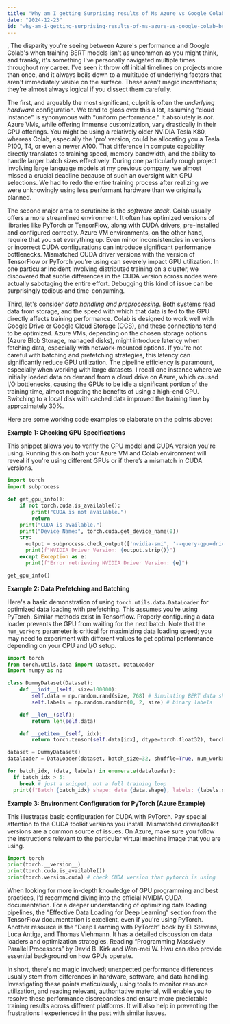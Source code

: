 ```yaml
---
title: "Why am I getting Surprising results of Ms Azure vs Google Colab BERT training performance, and how to explain them?"
date: "2024-12-23"
id: "why-am-i-getting-surprising-results-of-ms-azure-vs-google-colab-bert-training-performance-and-how-to-explain-them"
---
```


,  The disparity you're seeing between Azure's performance and Google Colab's when training BERT models isn't as uncommon as you might think, and frankly, it's something I've personally navigated multiple times throughout my career. I've seen it throw off initial timelines on projects more than once, and it always boils down to a multitude of underlying factors that aren't immediately visible on the surface. These aren't magic incantations; they’re almost always logical if you dissect them carefully.

The first, and arguably the most significant, culprit is often the *underlying hardware* configuration. We tend to gloss over this a lot, assuming “cloud instance” is synonymous with “uniform performance.” It absolutely is *not*. Azure VMs, while offering immense customization, vary drastically in their GPU offerings. You might be using a relatively older NVIDIA Tesla K80, whereas Colab, especially the 'pro' version, could be allocating you a Tesla P100, T4, or even a newer A100. That difference in compute capability directly translates to training speed, memory bandwidth, and the ability to handle larger batch sizes effectively. During one particularly rough project involving large language models at my previous company, we almost missed a crucial deadline because of such an oversight with GPU selections. We had to redo the entire training process after realizing we were unknowingly using less performant hardware than we originally planned.

The second major area to scrutinize is the *software stack*. Colab usually offers a more streamlined environment. It often has optimized versions of libraries like PyTorch or TensorFlow, along with CUDA drivers, pre-installed and configured correctly. Azure VM environments, on the other hand, require that you set everything up. Even minor inconsistencies in versions or incorrect CUDA configurations can introduce significant performance bottlenecks. Mismatched CUDA driver versions with the version of TensorFlow or PyTorch you’re using can severely impact GPU utilization. In one particular incident involving distributed training on a cluster, we discovered that subtle differences in the CUDA version across nodes were actually sabotaging the entire effort. Debugging this kind of issue can be surprisingly tedious and time-consuming.

Third, let's consider *data handling and preprocessing*. Both systems read data from storage, and the speed with which that data is fed to the GPU directly affects training performance. Colab is designed to work well with Google Drive or Google Cloud Storage (GCS), and these connections tend to be optimized. Azure VMs, depending on the chosen storage options (Azure Blob Storage, managed disks), might introduce latency when fetching data, especially with network-mounted options. If you're not careful with batching and prefetching strategies, this latency can significantly reduce GPU utilization. The pipeline efficiency is paramount, especially when working with large datasets. I recall one instance where we initially loaded data on demand from a cloud drive on Azure, which caused I/O bottlenecks, causing the GPUs to be idle a significant portion of the training time, almost negating the benefits of using a high-end GPU. Switching to a local disk with cached data improved the training time by approximately 30%.

Here are some working code examples to elaborate on the points above:

**Example 1: Checking GPU Specifications**

This snippet allows you to verify the GPU model and CUDA version you're using. Running this on both your Azure VM and Colab environment will reveal if you're using different GPUs or if there’s a mismatch in CUDA versions.

```python
import torch
import subprocess

def get_gpu_info():
    if not torch.cuda.is_available():
        print("CUDA is not available.")
        return
    print("CUDA is available.")
    print("Device Name:", torch.cuda.get_device_name(0))
    try:
      output = subprocess.check_output(['nvidia-smi', '--query-gpu=driver_version', '--format=csv,noheader,nounits'], encoding='utf-8')
      print(f"NVIDIA Driver Version: {output.strip()}")
    except Exception as e:
      print(f"Error retrieving NVIDIA Driver Version: {e}")

get_gpu_info()
```

**Example 2: Data Prefetching and Batching**

Here's a basic demonstration of using `torch.utils.data.DataLoader` for optimized data loading with prefetching. This assumes you’re using PyTorch. Similar methods exist in Tensorflow. Properly configuring a data loader prevents the GPU from waiting for the next batch. Note that the `num_workers` parameter is critical for maximizing data loading speed; you may need to experiment with different values to get optimal performance depending on your CPU and I/O setup.

```python
import torch
from torch.utils.data import Dataset, DataLoader
import numpy as np

class DummyDataset(Dataset):
    def __init__(self, size=100000):
        self.data = np.random.rand(size, 768) # Simulating BERT data shape
        self.labels = np.random.randint(0, 2, size) # binary labels

    def __len__(self):
        return len(self.data)

    def __getitem__(self, idx):
        return torch.tensor(self.data[idx], dtype=torch.float32), torch.tensor(self.labels[idx], dtype=torch.long)

dataset = DummyDataset()
dataloader = DataLoader(dataset, batch_size=32, shuffle=True, num_workers=4, pin_memory=True) #Experiment with num_workers

for batch_idx, (data, labels) in enumerate(dataloader):
  if batch_idx > 5:
    break # just a snippet, not a full training loop
  print(f"Batch {batch_idx} shape: data {data.shape}, labels: {labels.shape}")
```

**Example 3: Environment Configuration for PyTorch (Azure Example)**

This illustrates basic configuration for CUDA with PyTorch. Pay special attention to the CUDA toolkit versions you install. Mismatched driver/toolkit versions are a common source of issues. On Azure, make sure you follow the instructions relevant to the particular virtual machine image that you are using.

```python
import torch
print(torch.__version__)
print(torch.cuda.is_available())
print(torch.version.cuda) # check CUDA version that pytorch is using
```

When looking for more in-depth knowledge of GPU programming and best practices, I’d recommend diving into the official NVIDIA CUDA documentation. For a deeper understanding of optimizing data loading pipelines, the "Effective Data Loading for Deep Learning" section from the TensorFlow documentation is excellent, even if you're using PyTorch. Another resource is the “Deep Learning with PyTorch” book by Eli Stevens, Luca Antiga, and Thomas Viehmann. It has a detailed discussion on data loaders and optimization strategies. Reading “Programming Massively Parallel Processors” by David B. Kirk and Wen-mei W. Hwu can also provide essential background on how GPUs operate.

In short, there's no magic involved; unexpected performance differences usually stem from differences in hardware, software, and data handling. Investigating these points meticulously, using tools to monitor resource utilization, and reading relevant, authoritative material, will enable you to resolve these performance discrepancies and ensure more predictable training results across different platforms. It will also help in preventing the frustrations I experienced in the past with similar issues.
